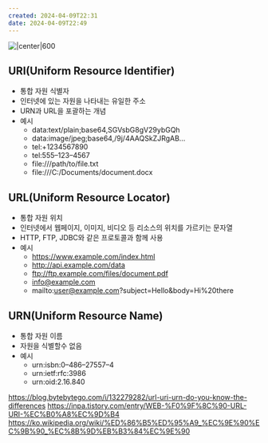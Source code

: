 ```yaml
---
created: 2024-04-09T22:31
date: 2024-04-09T22:49
---
```

![|center|600](Pasted%20image%2020240409223209.png)

## URI(Uniform Resource Identifier)
- 통합 자원 식별자
- 인터넷에 있는 자원을 나타내는 유일한 주소
- URN과 URL을 포괄하는 개념
- 예시
	- data:text/plain;base64,SGVsbG8gV29ybGQh  
	- data:image/jpeg;base64,/9j/4AAQSkZJRgAB…
	- tel:+1234567890  
	- tel:555–123–4567
	- file:///path/to/file.txt  
	- file:///C:/Documents/document.docx
## URL(Uniform Resource Locator)
- 통합 자원 위치
- 인터넷에서 웹페이지, 이미지, 비디오 등 리소스의 위치를 가르키는 문자열
- HTTP, FTP, JDBC와 같은 프로토콜과 함께 사용
- 예시
	- https://www.example.com/index.html  
    - http://api.example.com/data  
	- ftp://ftp.example.com/files/document.pdf  
    - info@example.com
	- mailto:user@example.com?subject=Hello&body=Hi%20there

## URN(Uniform Resource Name)
- 통합 자원 이름
- 자원을 식별할수 없음
- 예시
	- urn:isbn:0–486–27557–4  
	- urn:ietf:rfc:3986  
	- urn:oid:2.16.840


https://blog.bytebytego.com/i/132279282/url-uri-urn-do-you-know-the-differences
https://inpa.tistory.com/entry/WEB-%F0%9F%8C%90-URL-URI-%EC%B0%A8%EC%9D%B4
https://ko.wikipedia.org/wiki/%ED%86%B5%ED%95%A9_%EC%9E%90%EC%9B%90_%EC%8B%9D%EB%B3%84%EC%9E%90